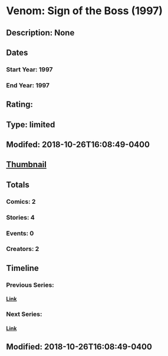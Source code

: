 # Venom: Sign of the Boss (1997)
## Description: None
## Dates
### Start Year: 1997
### End Year: 1997
## Rating: 
## Type: limited
## Modifed: 2018-10-26T16:08:49-0400
## [Thumbnail](http://i.annihil.us/u/prod/marvel/i/mg/7/30/5bd37448bf858.jpg)
## Totals
### Comics: 2
### Stories: 4
### Events: 0
### Creators: 2
## Timeline
### Previous Series: 
#### [Link]()
### Next Series: 
#### [Link]()
## Modified: 2018-10-26T16:08:49-0400